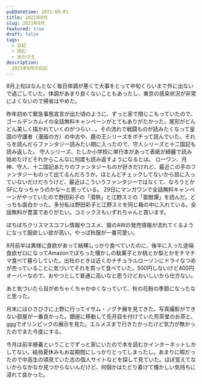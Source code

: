 ```yaml
---
pubDatetime: 2021-09-01
title: 2021年8月
slug: 2021年8月
featured: true
draft: false
tags:
  - 日記
  - 読む
  - 出かける
description:
  2021年8月の日記
---
```


8月上旬はなんとなく毎日体調が悪くて大事をとって中旬くらいまで外に出ないで過ごしていた。体調があまり良くないこともあったし、東京の感染状況が非常によくないので帰省はやめた。

昨年初めて緊急事態宣言が出た頃のように、ずっと家で閉じこもっていたので、ゴールデンカムイの全話無料キャンペーンがとてもありがたかった。尾形がどんどん美しく描かれていくのがつらい…。その流れで戦闘ものが読みたくなって皇国の守護者（漫画の方）の中古や、鹿の王シリーズをポチって読んでいた。それらを読んだらファンタジー読みたい期に入ったので、守人シリーズと十二国記も読み返した。
守人シリーズ、たしか小学校に単行本があって表紙が綺麗で読み始めたけどそれからこんなに何度も読み返すようになるとは。
ローワン、月神、守人、十二国記あたりのファンタジーものが好きだけれど、最近この手のファンタジーものって出てるんだろうか。ほとんどチェックしてないから目に入っていないだけだろうけど、最近はこういうファンタジーではなくて、なろうとかSFになっちゃうのかな〜と思っている。
29日にマンガワンで全話無料キャンペーンがやっていたので野田彩子の「潜熱」と江野スミの「亜獣譚」を読んだ。どっちも面白かった。多分私は野田彩子と江野スミを同じ箱の中に入れている。全話無料が豊富でありがたい。コミックスもいずれちゃんと買います。

ぼちぼちクリスマスコフレ情報やコスメ、服のAWの発売情報が流れてくるようになって服欲しい欲が高い。やっぱ秋服が一番可愛い。

8月前半は異様に食欲があって結構しっかり食べていたのに、後半に入った途端食欲ゼロになってAmazonでぽちった懐かしの駄菓子とか桃とか梨とかをチマチマ食べて暮らしていた。出社のときは近くのナチュラルローソンにドライなつめが売っていることに気づいてそれを買って食べていた。500円しないけど400円オーバーなので、おやつとして普通に高いなと思うけどおいしいから仕方ない。

あと気づいたら目がめちゃくちゃかゆくなっていて、秋の花粉の季節になったなと思った。

月末にはひさびさに上野に行ってイサム・ノグチ展を見てきた。写真撮影ができない部屋が一番良かった。銀座に移動して先月目を付けていた煎茶堂のお茶と、gggでオリンピックの展示を見た。エルメスまで行きたかったけど気力が無かったのでまた今度にする。

今月は前半療養ということでずっと家にいたので本を読むかインターネットしかしてない。結局夏休みもお盆期間にしっかりとってしまったし。あまりに暇だったので中高生の頃見ていた古の個人サイトなどを探して見ていた。ほぼ覚えてないからなかなか見つからないんだけど、何個かはたどり着けて懐かしい気持ちに浸れて良かった。